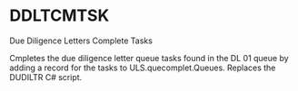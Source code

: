 # DDLTCMTSK
Due Diligence Letters Complete Tasks

Cmpletes the due diligence letter queue tasks found in the DL 01 queue by adding a record for the tasks to ULS.quecomplet.Queues.  Replaces the DUDILTR C# script.
